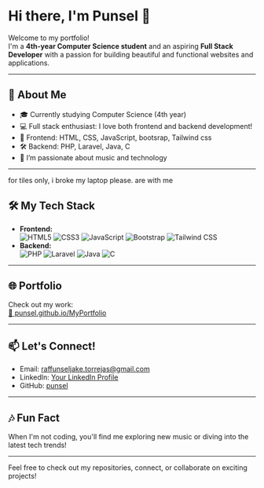 # Hi there, I'm Punsel 👋

Welcome to my portfolio!  
I'm a **4th-year Computer Science student** and an aspiring **Full Stack Developer** with a passion for building beautiful and functional websites and applications.

---

## 🚀 About Me

- 🎓 Currently studying Computer Science (4th year)
- 💻 Full stack enthusiast: I love both frontend and backend development!
- 🎨 Frontend: HTML, CSS, JavaScript, bootsrap, Tailwind css
- 🛠️ Backend: PHP, Laravel, Java, C
- 🎵 I’m passionate about music and technology

---
for tiles only, i broke my laptop please. are with me
## 🛠️ My Tech Stack

- **Frontend:**  
  ![HTML5](https://img.shields.io/badge/-HTML5-E34F26?logo=html5&logoColor=fff) 
  ![CSS3](https://img.shields.io/badge/-CSS3-1572B6?logo=css3&logoColor=fff) 
  ![JavaScript](https://img.shields.io/badge/-JavaScript-F7DF1E?logo=javascript&logoColor=222)
  ![Bootstrap](https://img.shields.io/badge/-Bootstrap-7952B3?logo=bootstrap&logoColor=fff)
  ![Tailwind CSS](https://img.shields.io/badge/-Tailwind%20CSS-06B6D4?logo=tailwindcss&logoColor=fff)
- **Backend:**  
  ![PHP](https://img.shields.io/badge/-PHP-777BB4?logo=php&logoColor=fff)
  ![Laravel](https://img.shields.io/badge/-Laravel-FF2D20?logo=laravel&logoColor=fff)
  ![Java](https://img.shields.io/badge/-Java-007396?logo=java&logoColor=fff)
  ![C](https://img.shields.io/badge/-C-00599C?logo=c&logoColor=fff)

---

## 🌐 Portfolio

Check out my work:  
[🔗 punsel.github.io/MyPortfolio](https://punsel.github.io/MyPortfolio/)

---

## 📫 Let's Connect!

- Email: [raffunseljake.torrejas@gmail.com](mailto:raffunseljake.torrejas@gmail.com)
- LinkedIn: [Your LinkedIn Profile](#)
- GitHub: [punsel](https://github.com/punsel)

---

## 🎶 Fun Fact

When I'm not coding, you'll find me exploring new music or diving into the latest tech trends!

---

Feel free to check out my repositories, connect, or collaborate on exciting projects!
